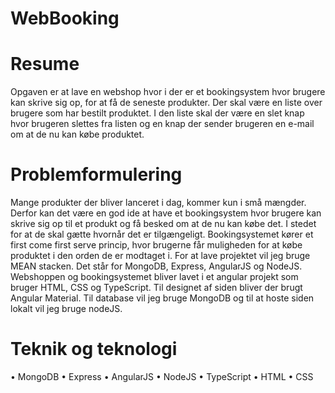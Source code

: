# WebBooking

# Resume
Opgaven er at lave en webshop hvor i der er et bookingsystem hvor brugere kan skrive sig op, for at få de seneste produkter. Der skal være en liste over brugere som har bestilt produktet. I den liste skal der være en slet knap hvor brugeren slettes fra listen og en knap der sender brugeren en e-mail om at de nu kan købe produktet. 

# Problemformulering
Mange produkter der bliver lanceret i dag, kommer kun i små mængder. Derfor kan det være en god ide at have et bookingsystem hvor brugere kan skrive sig op til et produkt og få besked om at de nu kan købe det. I stedet for at de skal gætte hvornår det er tilgængeligt. Bookingsystemet kører et first come first serve princip, hvor brugerne får muligheden for at købe produktet i den orden de er modtaget i.
For at lave projektet vil jeg bruge MEAN stacken. Det står for MongoDB, Express, AngularJS og NodeJS. Webshoppen og bookingsystemet bliver lavet i et angular projekt som bruger HTML, CSS og TypeScript. Til designet af siden bliver der brugt Angular Material. Til database vil jeg bruge MongoDB og til at hoste siden lokalt vil jeg bruge nodeJS. 

# Teknik og teknologi 
•	MongoDB
•	Express
•	AngularJS
•	NodeJS
•	TypeScript 
•	HTML
•	CSS
